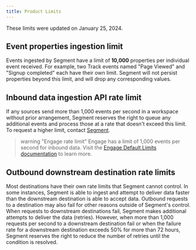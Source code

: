 ```yaml
---
title: Product Limits
---
```

These limits were updated on January 25, 2024.

## Event properties ingestion limit

Events ingested by Segment have a limit of **10,000** properties per individual event received. For example, two Track events named "Page Viewed" and "Signup completed" each have their own limit. Segment will not persist properties beyond this limit, and will drop any corresponding values.

## Inbound data ingestion API rate limit

If any sources send more than 1,000 events per second in a workspace without prior arrangement, Segment reserves the right to queue any additional events and process those at a rate that doesn't exceed this limit. To request a higher limit, contact [Segment](mailto:friends@segment.com). 

> warning "Engage rate limit"
> Engage has a limit of 1,000 events per second for inbound data. Visit the [Engage Default Limits documentation](/docs/engage/product-limits/) to learn more.

## Outbound downstream destination rate limits

Most destinations have their own rate limits that Segment cannot control. In some instances, Segment is able to ingest and attempt to deliver data faster than the downstream destination is able to accept data. Outbound requests to a destination may also fail for other reasons outside of Segment's control. When requests to downstream destinations fail, Segment makes additional attempts to deliver the data (retries). However, when more than 1,000 requests per second to a downstream destination fail or when the failure rate for a downstream destination exceeds 50% for more than 72 hours, Segment reserves the right to reduce the number of retries until the condition is resolved.